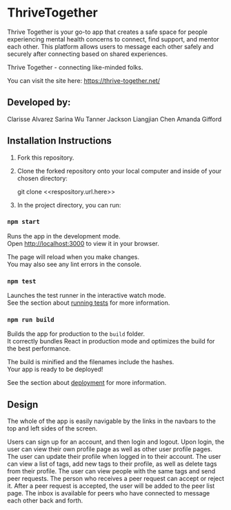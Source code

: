 # ThriveTogether

Thrive Together is your go-to app that creates a safe space for people experiencing mental health concerns to connect, find support, and mentor each other. This platform allows users to message each other safely and securely after connecting based on shared experiences.

Thrive Together - connecting like-minded folks.

You can visit the site here: https://thrive-together.net/

## Developed by:

Clarisse Alvarez
Sarina Wu
Tanner Jackson
Liangjian Chen
Amanda Gifford

## Installation Instructions

1. Fork this repository.
2. Clone the forked repository onto your local computer and inside of your chosen directory:

   git clone <<respository.url.here>>

3. In the project directory, you can run:

### `npm start`

Runs the app in the development mode.\
Open [http://localhost:3000](http://localhost:3000) to view it in your browser.

The page will reload when you make changes.\
You may also see any lint errors in the console.

### `npm test`

Launches the test runner in the interactive watch mode.\
See the section about [running tests](https://facebook.github.io/create-react-app/docs/running-tests) for more information.

### `npm run build`

Builds the app for production to the `build` folder.\
It correctly bundles React in production mode and optimizes the build for the best performance.

The build is minified and the filenames include the hashes.\
Your app is ready to be deployed!

See the section about [deployment](https://facebook.github.io/create-react-app/docs/deployment) for more information.

## Design

The whole of the app is easily navigable by the links in the navbars to the top and left sides of the screen.

Users can sign up for an account, and then login and logout.
Upon login, the user can view their own profile page as well as other user profile pages.
The user can update their profile when logged in to their account.
The user can view a list of tags, add new tags to their profile, as well as delete tags from their profile.
The user can view people with the same tags and send peer requests.
The person who receives a peer request can accept or reject it.
After a peer request is accepted, the user will be added to the peer list page.
The inbox is available for peers who have connected to message each other back and forth.
